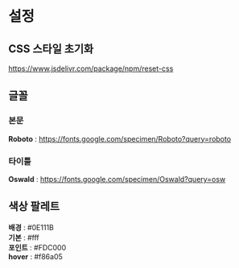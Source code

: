 # 설정

## CSS 스타일 초기화
https://www.jsdelivr.com/package/npm/reset-css

## 글꼴
### 본문
**Roboto** : https://fonts.google.com/specimen/Roboto?query=roboto
### 타이틀
**Oswald** : https://fonts.google.com/specimen/Oswald?query=osw

## 색상 팔레트
**배경** : #0E111B \
**기본** : #fff \
**포인트** : #FDC000 \
**hover** : #f86a05


